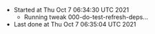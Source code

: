   - Started at Thu Oct  7 06:34:30 UTC 2021
    - Running tweak 000-do-test-refresh-deps...
  - Last done at Thu Oct  7 06:35:04 UTC 2021
